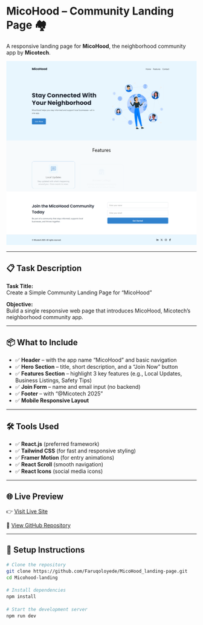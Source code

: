 # MicoHood – Community Landing Page 🏘️

A responsive landing page for **MicoHood**, the neighborhood community app by **Micotech**.

![MicoHood Landing Page](./public/microhood.png)

---

## 📋 Task Description

**Task Title:**  
Create a Simple Community Landing Page for “MicoHood”

**Objective:**  
Build a single responsive web page that introduces MicoHood, Micotech’s neighborhood community app.

---

## 📦 What to Include

- ✅ **Header** – with the app name “MicoHood” and basic navigation
- ✅ **Hero Section** – title, short description, and a “Join Now” button
- ✅ **Features Section** – highlight 3 key features (e.g., Local Updates, Business Listings, Safety Tips)
- ✅ **Join Form** – name and email input (no backend)
- ✅ **Footer** – with “@Micotech 2025”
- ✅ **Mobile Responsive Layout**

---

## 🛠 Tools Used

- ✅ **React.js** (preferred framework)
- ✅ **Tailwind CSS** (for fast and responsive styling)
- ✅ **Framer Motion** (for entry animations)
- ✅ **React Scroll** (smooth navigation)
- ✅ **React Icons** (social media icons)

---

## 🌐 Live Preview

👉 [Visit Live Site](https://mico-hood-landing-page.vercel.app/)

📁 [View GitHub Repository](https://github.com/Faruqoloyede/MicoHood_landing-page)

---

## 🚀 Setup Instructions

```bash
# Clone the repository
git clone https://github.com/Faruqoloyede/MicoHood_landing-page.git
cd Micohood-landing

# Install dependencies
npm install

# Start the development server
npm run dev



